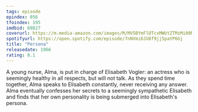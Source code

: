 ```yaml
---
tags: episode
epindex: 056
tfoindex: 195
imdbid: 60827
coverurl: https://m.media-amazon.com/images/M/MV5BYmFlOTcxMWUtZTMzMi00NWIyLTkwOTEtNjIxNmViNzc2Yzc1XkEyXkFqcGdeQXVyMjUzOTY1NTc@._V1_SX202_CR0,0,202,300_.jpg
spotifyurl: https://open.spotify.com/episode/7nNVmi6JU8f9jj5paYP6Gj
title: "Persona"
releasedate: 1966
rating: 8.1
---
```


A young nurse, Alma, is put in charge of Elisabeth Vogler: an actress who is seemingly healthy in all respects, but will not talk. As they spend time together, Alma speaks to Elisabeth constantly, never receiving any answer. Alma eventually confesses her secrets to a seemingly sympathetic Elisabeth and finds that her own personality is being submerged into Elisabeth's persona.